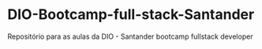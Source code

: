 # DIO-Bootcamp-full-stack-Santander
Repositório para as aulas da DIO -  Santander bootcamp fullstack developer
